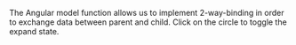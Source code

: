 The Angular model function allows us to implement 2-way-binding in order to exchange data between parent and child. Click on the circle to toggle the expand state.